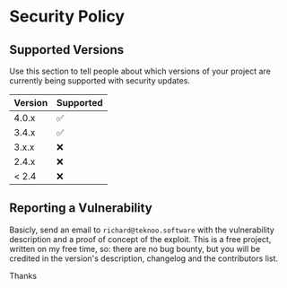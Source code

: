 # Security Policy

## Supported Versions

Use this section to tell people about which versions of your project are
currently being supported with security updates.

| Version | Supported          |
|---------|--------------------|
| 4.0.x   | :white_check_mark: |
| 3.4.x   | :white_check_mark: |
| 3.x.x   | :x:                |
| 2.4.x   | :x:                |
| < 2.4   | :x:                |

## Reporting a Vulnerability

Basicly, send an email to `richard@teknoo.software` with the vulnerability description and a proof of concept of the exploit.
This is a free project, written on my free time, so: there are no bug bounty, but you will be credited in the version's description, changelog and the contributors list.

Thanks
